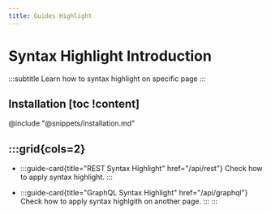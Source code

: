 ```yaml
---
title: Guides Highlight
---
```


# Syntax Highlight Introduction
:::subtitle
Learn how to syntax highlight on specific page
:::

## Installation [toc !content]
@include "@snippets/installation.md"

:::grid{cols=2}
- 
  - 
    :::guide-card{title="REST Syntax Highlight" href="/api/rest"}
    Check how to apply syntax highlight.
    :::

  - 
    :::guide-card{title="GraphQL Syntax Highlight" href="/api/graphql"}
    Check how to apply syntax highlgith on another page.
    :::
:::